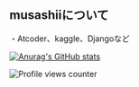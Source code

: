 ## musashiiについて
・Atcoder、kaggle、Djangoなど

[![Anurag's GitHub stats](https://github-readme-stats.vercel.app/api?username=musashii634)](https://github.com/anuraghazra/github-readme-stats)


![Profile views counter](https://komarev.com/ghpvc/?username=musashii&&style=flat-square)  
